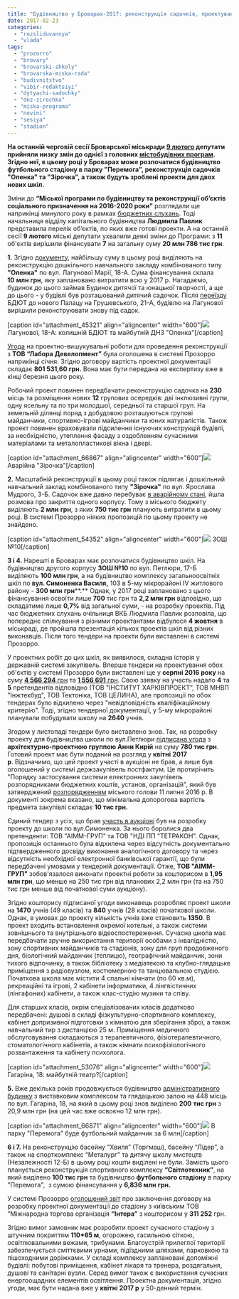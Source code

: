 ```yaml
---
title: "Будівництво у Броварах-2017: реконструкція садочків, проектування шкіл та новий стадіон в парку"
date: 2017-02-23
categories: 
  - "rozsliduvannya"
  - "vlada"
tags: 
  - "prozorro"
  - "brovary"
  - "brovarski-shkoly"
  - "brovarska-miska-rada"
  - "budivnitstvo"
  - "vibir-redaktsiyi"
  - "dytyachi-sadochky"
  - "dnz-zirochka"
  - "miska-programa"
  - "novini"
  - "sesiya"
  - "stadion"
---
```


**На останній черговій сесії Броварської міськради [9 лютого](https://mpz.brovary.org/anons-9-lyutogo-vidbudetsya-chergova-sesiya-brovarskoyi-miskrady/) депутати прийняли низку змін до однієї з головних [містобудівних програм](http://brovary-rada.gov.ua/documents/26709.html). Згідно неї, в цьому році у Броварах може розпочатися будівництво футбольного стадіону в парку "Перемога", реконструкція садочків "Оленка" та "Зірочка", а також будуть зроблені проекти для двох нових шкіл.**

Зміни до **“Міської програми по будівництву та реконструкції об’єктів соціального призначення на 2016-2020 роки"** розглядали ще наприкінці минулого року в рамках [бюджетних слухань](https://mpz.brovary.org/byudzhetni-sluhannya-pochalysya-zvitom-viddilu-kapbudivnytstva/). Тоді начальниця відділу капітального будівництва **Людмила Павлик** представила перелік об’єктів, по яких вже готові проекти. А на останній сесії **9 лютого** міські депутати ухвалили деякі зміни до Програми: з **11** об'єктів вирішили фінансувати **7** на загальну суму **20 млн 786 тис грн**.

**1.** Згідно [документу](https://onedrive.live.com/view.aspx?resid=76CC13A1B9E773BD!3011&ithint=file%2cdocx&app=Word&authkey=!AI4PKfznkC3gZNg), найбільшу суму в цьому році виділяють на реконструкцію дошкільного навчального закладу комбінованого типу **"Оленка"** по вул. Лагунової Марії, 18-А. Сума фінансування склала **10** **млн грн**, яку заплановано витратити всю у 2017 р. Нагадаємо, будинок до цього займав Будинок дитячої та юнацької творчості, а ще до цього - у будівлі був розташований дитячий садочок. Після [переїзду](https://mpz.brovary.org/jogo-nareshti-dobuduvaly-u-brovarah-vidkryvsya-novyj-budynok-dytyachoyi-ta-yunatskoyi-tvorchosti/) БДЮТ до нового Палацу на Грушевського, 21-А, будівлю на Лагунової вирішили реконструювати знову під садок.

\[caption id="attachment\_45321" align="aligncenter" width="600"\][![](https://mpz.brovary.org/wp-content/uploads/2015/09/52.jpg)](https://mpz.brovary.org/wp-content/uploads/2015/09/52.jpg) Лагунової, 18-А: колишній БДЮТ та майбутній ДНЗ "Оленка"\[/caption\]

[Угода](https://prozorro.gov.ua/tender/UA-2017-01-27-000567-c/) на проектно-вишукувальні роботи для проведення реконструкції з **ТОВ “Лабора Девелопмент”** була оголошена в системі Прозорро наприкінці січня. Згідно договору вартість проектної документації складає **801 531,60 грн.** Вона має бути передана на експертизу вже в кінці березня цього року.

Робочий проект повинен передбачати реконструкцію садочка на **230** місць та розміщення нових **12** групових осередків: дві інклюзивні групи, одну ясельну та по три молодшої, середньої та старшої груп. На земельній ділянці поряд з добудовою розташуються групові майданчики, спортивно-ігрові майданчики та юних натуралістів. Також проект повинен враховувати підсилення існуючих конструкцій будівлі, за необхідністю, утеплення фасаду з оздобленням сучасними матеріалами та металопластикові вікна і двері.

\[caption id="attachment\_66867" align="aligncenter" width="600"\][![](https://mpz.brovary.org/wp-content/uploads/2017/02/14886279_924281231036426_68900396_n.jpg)](https://mpz.brovary.org/wp-content/uploads/2017/02/14886279_924281231036426_68900396_n.jpg) Аварійна "Зірочка"\[/caption\]

**2.** Масштабній реконструкції в цьому році також підлягає і дошкільний навчальний заклад комбінованого типу **"Зірочка"** по вул. Ярослава Мудрого, 3-Б. Садочок вже давно перебуває [в аварійному стані](https://mpz.brovary.org/molodshyj-korpus-brovarskogo-sadochku-zirochka-pid-zagrozoyu-zakryttya/), йшла розмова про закриття одного корпусу. Тому з міського бюджету виділяють **2 млн** **грн**, з яких **750 тис грн** планують витратити в цьому році. В системі Прозорро ніяких пропозицій по цьому проекту не знайдено.

\[caption id="attachment\_54352" align="aligncenter" width="600"\][![](https://mpz.brovary.org/wp-content/uploads/2016/04/1.jpg)](https://mpz.brovary.org/wp-content/uploads/2016/04/1.jpg) ЗОШ №10\[/caption\]

**3 і 4.** Нарешті в Броварах має розпочатися будівництво шкіл. На будівництво другого корпусу **ЗОШ №10** по вул. Петлюри, 17-Б виділяють **100 млн грн**, а на будівництво комплексу загальноосвітніх шкіл по **вул. Симоненка Василя,** 103 в 5-му мікрорайоні ІV житлового району - **300 млн** **грн****.** Однак, у 2017 році заплановано з цього фінансування освоїти лише **700** тис грн та **2,2 млн грн** відповідно, що складатиме лише **0,7%** від загальної суми, - на розробку проектів. Під час бюджетних слухань очільниця ВКБ Людмила Павлик розповіла, що попереднє спілкування з різними проектантами відбулося **4 жовтня** в міськраді, де пройшла презентація кількох проектів шкіл від різних виконавців. Після того тендери на проекти були виставлені в системі Прозорро.

У проектних робіт до цих шкіл, як виявилося, складна історія у державній системі закупівель. Вперше тендери на проектування обох об'єктів у системі Прозорро були виставлені ще у **серпні 2016 року** на суму [**4 566 294** грн](https://prozorro.gov.ua/tender/UA-2016-08-26-000002-b/) та [**1 556 691** грн](https://prozorro.gov.ua/tender/UA-2016-08-26-000008-a/). Свою заявку на участь надало **4** та **5** претендентів відповідно (ТОВ "ІНСТИТУТ ХАРКІВПРОЕКТ”, ТОВ МНВП "Інжтехбуд", ТОВ Тектоніка, ТОВ ЦЕЛИНА), але пропозиції по обох тендерах було відхилено через "невідповідність кваліфікаційному критерію". Тоді, згідно тендерної документації, у 5-му мікрорайоні планували побудувати школу на **2640** учнів.

Згодом у листопаді тендери було виставлено знов. Так, на розробку проекту для будівництва школи по вул.Петлюри [підписана угода](https://prozorro.gov.ua/tender/UA-2016-11-25-000491-b/) з **архітектурно-проектною группою Анни Кирій** на суму **780 тис грн**. Готовий проект має бути поданий на розгляд у **квітні** **2017 р**. Відзначимо, що цей проект участі в аукціоні не брав, а лише був оголошений у системі держзакупівель постфактум. Це протирічить "Порядку застосування системи електронних закупівель розпорядниками бюджетних коштів, установ, організацій", який був затверджений [розпорядженням](http://brovary-rada.gov.ua/documents/24297.html) міського голови 11 липня 2016 р. В документі зокрема вказано, що мінімальна допорогова вартість предмета закупівлі складає **10 тис грн.**

Єдиний тендер з усіх, що брав [участь в аукціоні](https://prozorro.gov.ua/tender/UA-2016-11-22-000461-c/) був на розробку проекту до школи по вул.Симоненка. За нього боролися два претенденти: ТОВ "АІММ-ГРУП" та ТОВ "НДІ ПП "ТЕТРАКОН". Однак, пропозиція останнього була відхилена через відсутність документально підтвердженного досвіду виконання аналогічного договору та через відсутність необхідної електронної банківської гарантії, що були передбачені умовами у тендерній документації. Отже, **ТОВ "АІММ-ГРУП"** зобов'язалося виконати проектні роботи за кошторисом в **1,95 млн грн**, що менше на 250 тис грн від планових 2,2 млн грн (та на 750 тис грн менше від початкової суми аукціону).

Згідно кошторису підписаної угоди виконавець розробляє проект школи на **1470** учнів (49 класів) та **840** учнів (28 класів) початкової школи. Однак, в умовах до проекту кількість учнів вже становить **1350**. В проект входить встановлення окремої котельні, а також системи зовнішнього та внутрішнього відеоспостереження. Сучасна школа має передбачати зручне використання території особами з інвалідністю, зону спортивних майданчиків та стадіонів, зону для груп продовженого дня, біологічний майданчик (теплицю), географічний майданчик, зони тихого відпочинку, а також бібліотеку з медіатекою та клубно-глядацьке приміщення з радіовузлом, костюмерною та танцювальною студією. Початкова школа має містити 4 спальні кімнати (по 60 кв.м), рекреаційні та ігрові, 2 кабінети інформатики, 4 лінгвістичних (лінгафоних) кабінети, а також клас-студію музики та співу.

Для старших класів, окрім спеціалізованих класів додатково передбачені: душові в складі фізкультурно-спортивного комплексу, кабінет допризивної підготовки з кімнатою для зберігання зброї, а також навчальний тир з дистанцією 25 м. Приміщення медичного обслуговування складаються з терапевтичного, фізіотерапевтичного, стоматологічного кабінетів, а також кімнати психофізіологічного розвантаження та кабінету психолога.

\[caption id="attachment\_53076" align="aligncenter" width="600"\][![](https://mpz.brovary.org/wp-content/uploads/2016/03/fasadIMG_8328-1.jpg)](https://mpz.brovary.org/wp-content/uploads/2016/03/fasadIMG_8328-1.jpg) Гагаріна, 18: майбутній театр?\[/caption\]

**5.** Вже декілька років продовжується будівництво [адміністративного будинку](https://mpz.brovary.org/vystavkovyj-tsentr-na-majdani-svobody-shho-za-stinamy-golovnogo-dovgobudu-brovariv-foto/) з виставковим комплексом та глядацькою залою на 448 місць по вул. Гагаріна, 18, на який в цьому році знов виділено **200** **тис грн** з 20,9 млн грн (на цей час вже освоєно 12 млн грн).

\[caption id="attachment\_66871" align="aligncenter" width="600"\][![](https://mpz.brovary.org/wp-content/uploads/2017/02/36261418.jpg)](https://mpz.brovary.org/wp-content/uploads/2017/02/36261418.jpg) В парку "Перемога" буде футбольний майданчик за 6 млн\[/caption\]

**6 і 7.** На реконструкцію басейну “Хвиля” (Торгмаш), басейну “Лідер”, а також на спорткомплекс “Металург” та дитячу школу мистецтв (Незалежності 12-Б) в цьому році кошти виділені не були. Замість цього планується реконструкція спортивного комплексу **“Світлотехник”**, на який виділено **100 тис грн** та будівництво **футбольного стадіону** в парку "Перемога",  з сумою фінансування у **6,836 млн** **грн.**

У системі Прозорро [оголошений звіт](https://prozorro.gov.ua/tender/UA-2016-08-26-000002-b/) про заключення договору на розробку проектної документації до стадіону з київським ТОВ “Міжнародна торгова організація **“Інтера”** з кошторисом у **311 252** грн.

Згідно вимог замовник має розробити проект сучасного стадіону з штучним покриттям **110\*65 м**, огорожею, гасильною сіткою, освітлювальними вежами, трибунами. Благоустрій прилеглої території забезпечується сміттєвими урнами, підїздними шляхами, парковкою та пішоходними доріжками. У складі комплексу заплановані допоміжні будівлі: побутові приміщення, кабінет лікаря та тренера, роздягальня, душові та санітарні вузли. Серед вимог також є використання сучасних енергоощадних елементів освітлення. Проектна документація, згідно угоди, має бути надана вже у **квітні 2017 р** у 50-денний термін.
